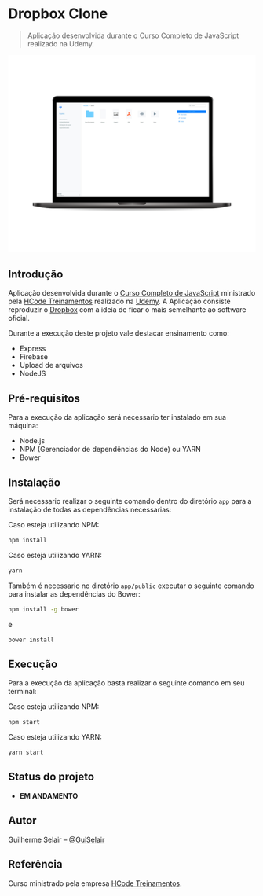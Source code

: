 # Dropbox Clone
> Aplicação desenvolvida durante o Curso Completo de JavaScript realizado na Udemy.

![](.github/header.png)


## Introdução

Aplicação desenvolvida durante o [Curso Completo de JavaScript](https://www.udemy.com/course/javascript-curso-completo/) ministrado pela [HCode Treinamentos](https://www.hcode.com.br/#/) realizado na [Udemy](https://www.udemy.com/). A Aplicação consiste reproduzir o [Dropbox](https://www.dropbox.com/pt_BR/) com a ideia de ficar o mais semelhante ao software oficial.

Durante a execução deste projeto vale destacar ensinamento como:
 - Express
 - Firebase
 - Upload de arquivos
 - NodeJS

## Pré-requisitos

Para a execução da aplicação será necessario ter instalado em sua máquina:
 - Node.js
 - NPM (Gerenciador de dependências do Node) ou YARN
 - Bower

## Instalação

Será necessario realizar o seguinte comando dentro do diretório ```app``` para a instalação de todas as dependências necessarias:

Caso esteja utilizando NPM:

```sh
npm install
```
Caso esteja utilizando YARN:

```sh
yarn
```

Também é necessario no diretório ```app/public``` executar o seguinte comando para instalar as dependências do Bower:

```sh
npm install -g bower
```
e
```sh
bower install
```

## Execução

Para a execução da aplicação basta realizar o seguinte comando em seu terminal:

Caso esteja utilizando NPM:

```sh
npm start
```
Caso esteja utilizando YARN:

```sh
yarn start
```


## Status do projeto

 - **EM ANDAMENTO**

## Autor

Guilherme Selair – [@GuiSelair](https://github.com/GuiSelair)

## Referência
 Curso ministrado pela empresa [HCode Treinamentos](https://www.hcode.com.br/#/).
